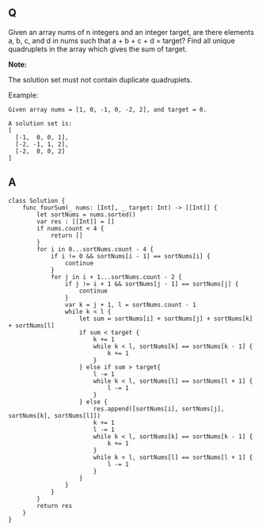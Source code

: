 ## Q

Given an array nums of n integers and an integer target, are there elements a, b, c, and d in nums such that a + b + c + d = target? Find all unique quadruplets in the array which gives the sum of target.

**Note:**

The solution set must not contain duplicate quadruplets.

Example:

```
Given array nums = [1, 0, -1, 0, -2, 2], and target = 0.

A solution set is:
[
  [-1,  0, 0, 1],
  [-2, -1, 1, 2],
  [-2,  0, 0, 2]
]
```


## A

```
class Solution {
    func fourSum(_ nums: [Int], _ target: Int) -> [[Int]] {
        let sortNums = nums.sorted()
        var res : [[Int]] = []
        if nums.count < 4 {
            return []
        }
        for i in 0...sortNums.count - 4 {
            if i != 0 && sortNums[i - 1] == sortNums[i] {
                continue
            }
            for j in i + 1...sortNums.count - 2 {
                if j != i + 1 && sortNums[j - 1] == sortNums[j] {
                    continue
                }
                var k = j + 1, l = sortNums.count - 1
                while k < l {
                    let sum = sortNums[i] + sortNums[j] + sortNums[k] + sortNums[l]
                    if sum < target {
                        k += 1
                        while k < l, sortNums[k] == sortNums[k - 1] {
                            k += 1
                        }
                    } else if sum > target{
                        l -= 1
                        while k < l, sortNums[l] == sortNums[l + 1] {
                            l -= 1
                        }
                    } else {
                        res.append([sortNums[i], sortNums[j], sortNums[k], sortNums[l]])
                        k += 1
                        l -= 1
                        while k < l, sortNums[k] == sortNums[k - 1] {
                            k += 1
                        }
                        while k < l, sortNums[l] == sortNums[l + 1] {
                            l -= 1
                        }
                    }
                }
            }
        }
        return res
    }
}
```

